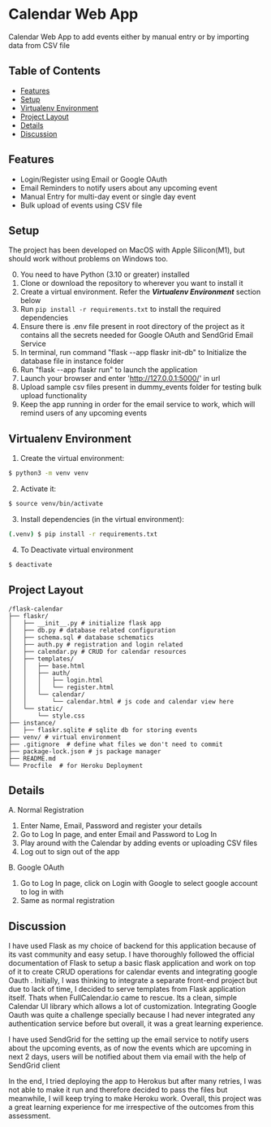 # Calendar Web App
Calendar Web App to add events either by manual entry or by importing data from CSV file

## Table of Contents

- [Features](#features)
- [Setup](#setup)
- [Virtualenv Environment](#virtualenv-environment)
- [Project Layout](#project-layout)
- [Details](#details)
- [Discussion](#discussion)


## Features

- Login/Register using Email or Google OAuth
- Email Reminders to notify users about any upcoming event
- Manual Entry for multi-day event or single day event
- Bulk upload of events using CSV file

## Setup

The project has been developed on MacOS with Apple Silicon(M1), but should work without problems on Windows too.

0. You need to have Python (3.10 or greater) installed
1. Clone or download the repository to wherever you want to install it
2. Create a virtual environment. Refer the ***Virtualenv Environment*** section below
3. Run `pip install -r requirements.txt` to install the required dependencies
4. Ensure there is .env file present in root directory of the project as it contains all the secrets needed for Google OAuth and SendGrid Email Service
5. In terminal, run command "flask --app flaskr init-db" to Initialize the database file in instance folder
6. Run "flask --app flaskr run" to launch the application
7. Launch your browser and enter 'http://127.0.0.1:5000/' in url
8. Upload sample csv files present in dummy_events folder for testing bulk upload functionality
9. Keep the app running in order for the email service to work, which will remind users of any upcoming events

## Virtualenv Environment

1. Create the virtual environment:
```bash
$ python3 -m venv venv
```

2. Activate it:
```bash
$ source venv/bin/activate
```

3. Install dependencies (in the virtual environment):
```bash
(.venv) $ pip install -r requirements.txt
```
4. To Deactivate virtual environment
```bash
$ deactivate
```

## Project Layout
```
/flask-calendar
├── flaskr/
│   ├── __init__.py # initialize flask app
│   ├── db.py # database related configuration
│   ├── schema.sql # database schematics 
│   ├── auth.py # registration and login related 
│   ├── calendar.py # CRUD for calendar resources
│   ├── templates/
│   │   ├── base.html
│   │   ├── auth/
│   │   │   ├── login.html
│   │   │   └── register.html
│   │   └── calendar/
│   │       └── calendar.html # js code and calendar view here 
│   └── static/
│       └── style.css    
├── instance/ 
│   ├── flaskr.sqlite # sqlite db for storing events
├── venv/ # virtual environment
├── .gitignore  # define what files we don't need to commit
├── package-lock.json # js package manager
├── README.md
└── Procfile  # for Heroku Deployment
```

## Details

A. Normal Registration
1. Enter Name, Email, Password and register your details
2. Go to Log In page, and enter Email and Password to Log In
3. Play around with the Calendar by adding events or uploading CSV files
4. Log out to sign out of the app


B. Google OAuth
1. Go to Log In page, click on Login with Google to select google account to log in with
2. Same as normal registration

## Discussion

I have used Flask as my choice of backend for this application because of its vast community and easy setup. I have thoroughly followed the official documentation of Flask to setup a basic flask application and work on top of it to create CRUD operations for calendar events and integrating google Oauth . Initially, I was thinking to integrate a separate front-end project but due to lack of time, I decided to serve templates from Flask application  itself. Thats when FullCalendar.io came to rescue. Its a clean, simple Calendar UI library which allows a lot of customization. Integrating Google Oauth was quite a challenge specially because I had never integrated any authentication service before but overall, it was  a great learning experience. 

I have used SendGrid for the setting up the email service to notify users about the upcoming events, as of now the events which are upcoming in next 2 days, users will be notified about them via email with the help of SendGrid client

In the end, I tried deploying the app to Herokus but after many retries, I was not able to make it run and therefore decided to pass the files but meanwhile, I will keep trying to make Heroku work. Overall, this project was a great learning experience for me irrespective of the outcomes from this assessment.